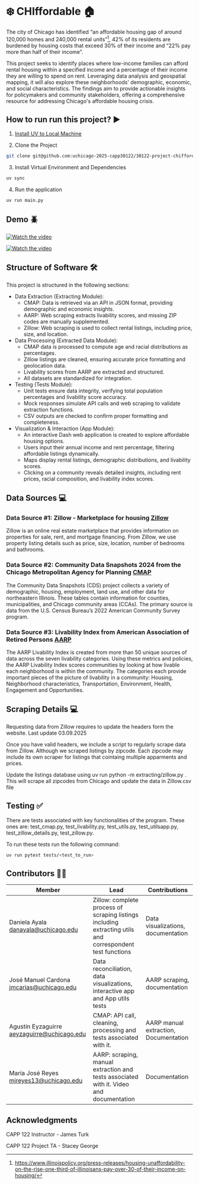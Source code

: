 # :snowflake: CHIffordable :house:

The city of Chicago has identified “an affordable housing gap of around 120,000 homes and 240,000 rental units”[^1], 42% of its residents are burdened by housing costs that exceed 30% of their income and “22% pay more than half of their income”. 

This project seeks to identify places where low-income families can afford rental housing within a specified income and a percentage of their income they are willing to spend on rent. Leveraging data analysis and geospatial mapping, it will also explore these neighborhoods' demographic, economic, and social characteristics. The findings aim to provide actionable insights for policymakers and community stakeholders, offering a comprehensive resource for addressing Chicago's affordable housing crisis.

## How to run run this project? :arrow_forward:

1. [Install UV to Local Machine](https://docs.astral.sh/uv/getting-started/installation/)

2. Clone the Project
```bash
git clone git@github.com:uchicago-2025-capp30122/30122-project-chiffordable.git
```

3. Install Virtual Environment and Dependencies
```bash
uv sync
```

4. Run the application

```bash
uv run main.py
```

## Demo :beetle:

[![Watch the video](https://img.youtube.com/vi/ecBzrd5wgFA/0.jpg)](https://www.youtube.com/watch?v=ecBzrd5wgFA)

[![Watch the video](https://youtu.be/TqC4huEhUeE)](https://youtu.be/TqC4huEhUeE)


## Structure of Software :hammer_and_wrench:
This project is structured in the following sections:

- Data Extraction (Extracting Module):
  - CMAP: Data is retrieved via an API in JSON format, providing demographic and economic insights.
  - AARP: Web scraping extracts livability scores, and missing ZIP codes are manually supplemented.
  - Zillow: Web scraping is used to collect rental listings, including price, size, and location. 
- Data Processing (Extracted Data Module):
  - CMAP data is processed to compute age and racial distributions as percentages.
  - Zillow listings are cleaned, ensuring accurate price formatting and geolocation data.
  - Livability scores from AARP are extracted and structured.
  - All datasets are standardized for integration.
- Testing (Tests Module): 
  - Unit tests ensure data integrity, verifying total population percentages and livability score accuracy.
  - Mock responses simulate API calls and web scraping to validate extraction functions.
  - CSV outputs are checked to confirm proper formatting and completeness.
- Visualization & Interaction (App Module):
  - An interactive Dash web application is created to explore affordable housing options.
  - Users input their annual income and rent percentage, filtering affordable listings dynamically.
  - Maps display rental listings, demographic distributions, and livability scores.
  - Clicking on a community reveals detailed insights, including rent prices, racial composition, and livability index scores.

## Data Sources :computer:

### Data Source #1: Zillow - Marketplace for housing [Zillow](https://www.zillow.com/chicago-il/rent-houses/?searchQueryState=%7B%22pagination%22%3A%7B%7D%2C%22isMapVisible%22%3Atrue%2C%22mapBounds%22%3A%7B%22west%22%3A-88.2828080184946%2C%22east%22%3A-87.06057901458836%2C%22south%22%3A41.559915483636956%2C%22north%22%3A42.17860982259146%7D%2C%22regionSelection%22%3A%5B%7B%22regionId%22%3A17426%2C%22regionType%22%3A6%7D%5D%2C%22filterState%22%3A%7B%22sort%22%3A%7B%22value%22%3A%22priorityscore%22%7D%2C%22fr%22%3A%7B%22value%22%3Atrue%7D%2C%22fsba%22%3A%7B%22value%22%3Afalse%7D%2C%22fsbo%22%3A%7B%22value%22%3Afalse%7D%2C%22nc%22%3A%7B%22value%22%3Afalse%7D%2C%22cmsn%22%3A%7B%22value%22%3Afalse%7D%2C%22auc%22%3A%7B%22value%22%3Afalse%7D%2C%22fore%22%3A%7B%22value%22%3Afalse%7D%2C%22tow%22%3A%7B%22value%22%3Afalse%7D%2C%22mf%22%3A%7B%22value%22%3Afalse%7D%2C%22con%22%3A%7B%22value%22%3Afalse%7D%2C%22land%22%3A%7B%22value%22%3Afalse%7D%2C%22apa%22%3A%7B%22value%22%3Afalse%7D%2C%22manu%22%3A%7B%22value%22%3Afalse%7D%2C%22apco%22%3A%7B%22value%22%3Afalse%7D%7D%2C%22isListVisible%22%3Atrue%7D)

Zillow is an online real estate marketplace that provides information on properties for sale, rent, and mortgage financing. From Zillow, we use property listing details such as price, size, location, number of bedrooms and bathrooms.

### Data Source #2: Community Data Snapshots 2024 from the Chicago Metropolitan Agency for Planning [CMAP](https://datahub.cmap.illinois.gov/datasets/CMAPGIS::community-data-snapshots-2024/explore?layer=0)

The Community Data Snapshots (CDS) project collects a variety of demographic, housing, employment, land use, and other data for northeastern Illinois. These tables contain information for counties, municipalities, and Chicago community areas (CCAs). The primary source is data from the U.S. Census Bureau’s 2022 American Community Survey program.

### Data Source #3: Livability Index from American Association of Retired Persons [AARP](https://livabilityindex.aarp.org/search/Chicago,%20Illinois,%20United%20States)

The AARP Livability Index is created from more than 50 unique sources of data across the seven livability categories. Using these metrics and policies, the AARP Livability Index scores communities by looking at how livable each neighborhood is within the community. The categories each provide important pieces of the picture of livability in a community: Housing, Neighborhood characteristics, Transportation, Environment, Health, Engagement and Opportunities.

## Scraping Details :computer:

Requesting data from Zillow requires to update the headers form the website.
Last update 03.09.2025

Once you have valid headers, we include a script to regularly scrape data from Zillow. Although we scraped listings by zipcode. Each zipcode may include its own scraper for listings that cointaing multiple apparments and prices. 

Update the listings database using uv run python -m extracting/zillow.py . This will scrape all zipcodes from Chicago and update the data in Zillow.csv file

## Testing ✅

There are tests associated with key functionalities of the program. These ones are: test_cmap.py, test_livability.py, test_utils.py, test_utilsapp.py, test_zillow_details.py, test_zillow.py.

To run these tests run the following command:

```bash
uv run pytest tests/<test_to_run>
```


## Contributors :couple::couple:

| Member        | Lead           | Contributions  |
| ------------- |-------------| ----- |
| Daniela Ayala <danayala@uchicago.edu>      | Zillow: complete process of scraping listings including extracting utils and correspondent test functions | Data visualizations, documentation |
| José Manuel Cardona <jmcarias@uchicago.edu>      | Data reconciliation, data visualizations, interactive app and App utils tests      |   AARP scraping, documentation |
| Agustín Eyzaguirre <aeyzaguirre@uchicago.edu> | CMAP: API call, cleaning, processing and tests associated with it.       |  AARP manual extraction, Documentation   |
| María José Reyes  <mjreyes13@uchicago.edu> | AARP: scraping, manual extraction and tests associated with it. Video and documentation      |  Documentation   |

## Acknowledgments

CAPP 122 Instructor - James Turk

CAPP 122 Project TA - Stacey George

[^1]: https://www.illinoispolicy.org/press-releases/housing-unaffordability-on-the-rise-one-third-of-illinoisans-pay-over-30-of-their-income-on-housing/
